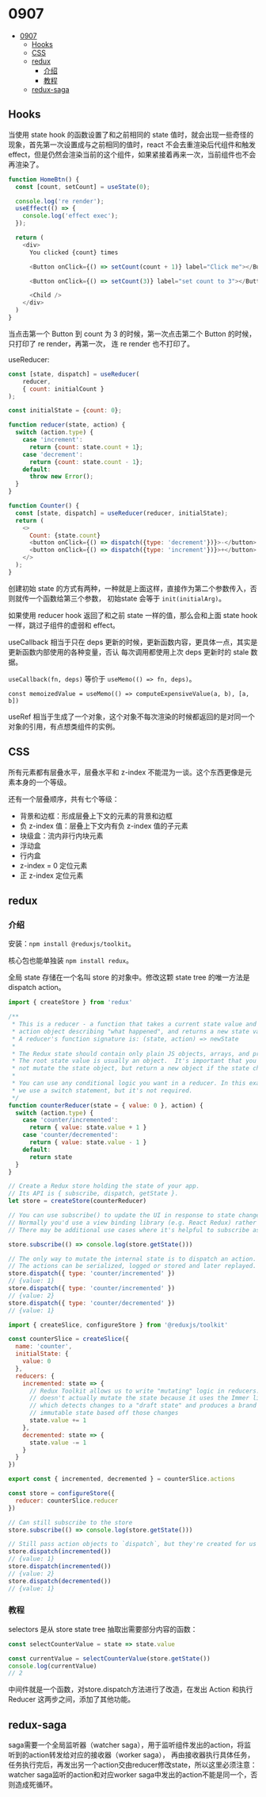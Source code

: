 # 0907

<!-- TOC -->

- [0907](#0907)
  - [Hooks](#hooks)
  - [CSS](#css)
  - [redux](#redux)
    - [介绍](#介绍)
    - [教程](#教程)
  - [redux-saga](#redux-saga)

<!-- /TOC -->

## Hooks

当使用 state hook 的函数设置了和之前相同的 state 值时，就会出现一些奇怪的现象，首先第一次设置成与之前相同的值时，react 不会去重渲染后代组件和触发 effect，但是仍然会渲染当前的这个组件，如果紧接着再来一次，当前组件也不会再渲染了。    

```js
function HomeBtn() {
  const [count, setCount] = useState(0);

  console.log('re render');
  useEffect(() => {
    console.log('effect exec');
  });

  return (
    <div>
      You clicked {count} times

      <Button onClick={() => setCount(count + 1)} label="Click me"></Button>

      <Button onClick={() => setCount(3)} label="set count to 3"></Button>

      <Child />
    </div>
  )
}
```    

当点击第一个 Button 到 count 为 3 的时候，第一次点击第二个 Button 的时候，只打印了 re render，再第一次，
连 re render 也不打印了。   

useReducer:    

```js
const [state, dispatch] = useReducer(
    reducer,
    { count: initialCount }
);
```

```js
const initialState = {count: 0};

function reducer(state, action) {
  switch (action.type) {
    case 'increment':
      return {count: state.count + 1};
    case 'decrement':
      return {count: state.count - 1};
    default:
      throw new Error();
  }
}

function Counter() {
  const [state, dispatch] = useReducer(reducer, initialState);
  return (
    <>
      Count: {state.count}
      <button onClick={() => dispatch({type: 'decrement'})}>-</button>
      <button onClick={() => dispatch({type: 'increment'})}>+</button>
    </>
  );
}
```    

创建初始 state 的方式有两种，一种就是上面这样，直接作为第二个参数传入，否则就传一个函数给第三个参数，
初始state 会等于 `init(initialArg)`。   

如果使用 reducer hook 返回了和之前 state 一样的值，那么会和上面 state hook 一样，跳过子组件的虚弱和 effect。    

useCallback 相当于只在 deps 更新的时候，更新函数内容，更具体一点，其实是更新函数内部使用的各种变量，否认
每次调用都使用上次 deps 更新时的 stale 数据。   

`useCallback(fn, deps)` 等价于 `useMemo(() => fn, deps)`。    

`const memoizedValue = useMemo(() => computeExpensiveValue(a, b), [a, b])`    

useRef 相当于生成了一个对象，这个对象不每次渲染的时候都返回的是对同一个对象的引用，有点想类组件的实例。   

## CSS 

所有元素都有层叠水平，层叠水平和 z-index 不能混为一谈。这个东西更像是元素本身的一个等级。   

还有一个层叠顺序，共有七个等级：   

- 背景和边框：形成层叠上下文的元素的背景和边框
- 负 z-index 值：层叠上下文内有负 z-index 值的子元素
- 块级盒：流内非行内块元素
- 浮动盒
- 行内盒
- z-index = 0 定位元素
- 正 z-index 定位元素    


## redux    

### 介绍

安装：`npm install @reduxjs/toolkit`。    

核心包也能单独装 `npm install redux`。    

全局 state 存储在一个名叫 store 的对象中。修改这颗 state tree 的唯一方法是 dispatch action。   

```js
import { createStore } from 'redux'

/**
 * This is a reducer - a function that takes a current state value and an
 * action object describing "what happened", and returns a new state value.
 * A reducer's function signature is: (state, action) => newState
 *
 * The Redux state should contain only plain JS objects, arrays, and primitives.
 * The root state value is usually an object.  It's important that you should
 * not mutate the state object, but return a new object if the state changes.
 *
 * You can use any conditional logic you want in a reducer. In this example,
 * we use a switch statement, but it's not required.
 */
function counterReducer(state = { value: 0 }, action) {
  switch (action.type) {
    case 'counter/incremented':
      return { value: state.value + 1 }
    case 'counter/decremented':
      return { value: state.value - 1 }
    default:
      return state
  }
}

// Create a Redux store holding the state of your app.
// Its API is { subscribe, dispatch, getState }.
let store = createStore(counterReducer)

// You can use subscribe() to update the UI in response to state changes.
// Normally you'd use a view binding library (e.g. React Redux) rather than subscribe() directly.
// There may be additional use cases where it's helpful to subscribe as well.

store.subscribe(() => console.log(store.getState()))

// The only way to mutate the internal state is to dispatch an action.
// The actions can be serialized, logged or stored and later replayed.
store.dispatch({ type: 'counter/incremented' })
// {value: 1}
store.dispatch({ type: 'counter/incremented' })
// {value: 2}
store.dispatch({ type: 'counter/decremented' })
// {value: 1}
```    

```js
import { createSlice, configureStore } from '@reduxjs/toolkit'

const counterSlice = createSlice({
  name: 'counter',
  initialState: {
    value: 0
  },
  reducers: {
    incremented: state => {
      // Redux Toolkit allows us to write "mutating" logic in reducers. It
      // doesn't actually mutate the state because it uses the Immer library,
      // which detects changes to a "draft state" and produces a brand new
      // immutable state based off those changes
      state.value += 1
    },
    decremented: state => {
      state.value -= 1
    }
  }
})

export const { incremented, decremented } = counterSlice.actions

const store = configureStore({
  reducer: counterSlice.reducer
})

// Can still subscribe to the store
store.subscribe(() => console.log(store.getState()))

// Still pass action objects to `dispatch`, but they're created for us
store.dispatch(incremented())
// {value: 1}
store.dispatch(incremented())
// {value: 2}
store.dispatch(decremented())
// {value: 1}
```     

### 教程   

selectors 是从 store state tree 抽取出需要部分内容的函数：   

```js
const selectCounterValue = state => state.value

const currentValue = selectCounterValue(store.getState())
console.log(currentValue)
// 2
```    

中间件就是一个函数，对store.dispatch方法进行了改造，在发出 Action 和执行 Reducer 这两步之间，添加了其他功能。   


## redux-saga   

saga需要一个全局监听器（watcher saga），用于监听组件发出的action，将监听到的action转发给对应的接收器（worker saga），
再由接收器执行具体任务，任务执行完后，再发出另一个action交由reducer修改state，所以这里必须注意：
watcher saga监听的action和对应worker saga中发出的action不能是同一个，否则造成死循环。    


